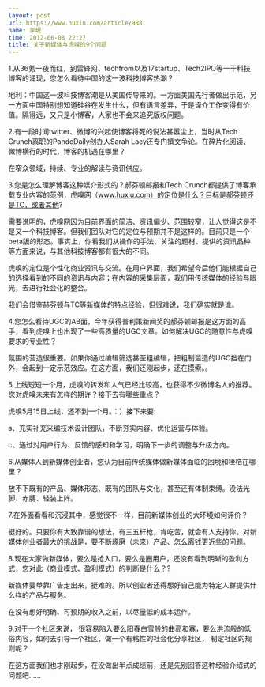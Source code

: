 ```yaml
---
layout: post
url: https://www.huxiu.com/article/988
name: 李岷
time: 2012-06-08 22:27
title: 关于新媒体与虎嗅的9个问题
---
```

1.从36氪一夜而红，到雷锋网、techfrom以及17startup、Tech2IPO等一干科技博客的涌现，您怎么看待中国的这一波科技博客热潮？

地利：中国这一波科技博客潮是从美国传导来的。一方面美国先行者做出示范，另一方面中国特别想知道硅谷在发生什么，但有语言差异，于是译介工作变得有价值。隔得远，又只是小博客，人家也不会来追究版权问题。

2.有一段时间twitter、微博的兴起使博客将死的说法甚嚣尘上，当时从Tech Crunch离职的PandoDaily创办人Sarah Lacy还专门撰文争论。在碎片化阅读、微博横行的时代，博客的机遇在哪里？

在窄众领域，持续、专业的解读与资讯供应。

3.您是怎么理解博客这种媒介形式的？郝芬顿邮报和Tech Crunch都提供了博客承载专业内容的范例，虎嗅网（www.huxiu.com）的定位是什么？目标是郝芬顿还是TC，或者其他?

需要说明的，虎嗅网因为目前界面的简洁、资讯偏少、范围较窄，让人觉得这是不是又一个科技博客。但我们团队对它的定位与预期并不是这样的。目前只是一个beta版的形态。事实上，你看我们从操作的手法、关注的题材、提供的资讯品种等方面来说，与其他科技博客都有很大的不同。

虎嗅的定位是个性化商业资讯与交流。在用户界面，我们希望今后他们能根据自己的选择看到的不同的资讯与内容；在内容的采集层面，我们用传统媒体的经验与眼光，去进行社会化的整合。

我们会借鉴赫芬顿与TC等新媒体的特点经验，但很难说，我们确实就是谁。

4.您怎么看待UGC的AB面，今年获得普利策新闻奖的郝芬顿邮报是这方面的高手，看到虎嗅上也出现了一些高质量的UGC文章。如何解决UGC的随意性与虎嗅要求的专业性？

氛围的营造很重要。如果你通过编辑筛选甚至粗编辑，把粗制滥造的UGC挡在门外，会起到一定示范效应。在这方面，我们还刚起步，还在摸索。。

5.上线短短一个月，虎嗅的转发和人气已经比较高，也获得不少微博名人的推荐。您对虎嗅未来有怎样的期许？接下去有哪些重点？

虎嗅5月15日上线，还不到一个月。：）接下来要:

a、充实补充采编技术设计团队，不断夯实内容、优化运营与体验。

c、通过对用户行为、反馈的感知和学习，明确下一步的调整与升级方向。

6.从媒体人到新媒体创业者，您认为目前传统媒体做新媒体面临的困境和桎梏在哪里？

放不下既有的产品、媒体形态、既有的团队与文化，甚至还有体制束缚。没法光脚、赤膊、轻装上阵。

7.在外面看看和沉浸其中，感觉很不一样，目前新媒体创业的大环境如何评价？

挺好的。只要你有大致靠谱的想法，有三五杆枪，肯吃苦，就会有人支持你。对新媒体创业者最大的挑战是，要不断琢磨（未来）产品、怎么离钱更近些的问题。

8.现在大家做新媒体，要么是抢入口，要么是圈用户，还没有看到明晰的盈利方式，您对此（商业模式、盈利模式）的判断是什么？?

新媒体要单靠广告走出来，挺难的。所以创业者还得想好自己能为特定人群提供什么样的产品与服务。

在没有想好明确、可预期的收入之前，以尽量低的成本运作。

9.对于一个社区来说， 很容易陷入要么阳春白雪般的曲高和寡，要么洪流般的低俗内容，如何去引导一个社区，做一个有粘性的社会化分享社区， 制定社区的规则呢？

在这方面我们也才刚起步，在没做出半点成绩前，还是先别回答这种经验介绍式的问题吧……


